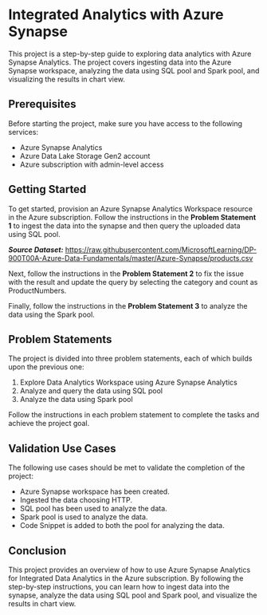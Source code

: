 # Integrated Analytics with Azure Synapse

This project is a step-by-step guide to exploring data analytics with Azure Synapse Analytics. The project covers ingesting data into the Azure Synapse workspace, analyzing the data using SQL pool and Spark pool, and visualizing the results in chart view.


## Prerequisites
Before starting the project, make sure you have access to the following services:

+ Azure Synapse Analytics
+ Azure Data Lake Storage Gen2 account
+ Azure subscription with admin-level access


## Getting Started

To get started, provision an Azure Synapse Analytics Workspace resource in the Azure subscription. Follow the instructions in the **Problem Statement 1** to ingest the data into the synapse and then query the uploaded data using SQL pool.

***Source Dataset:***
https://raw.githubusercontent.com/MicrosoftLearning/DP-900T00A-Azure-Data-Fundamentals/master/Azure-Synapse/products.csv

Next, follow the instructions in the **Problem Statement 2** to fix the issue with the result and update the query by selecting the category and count as ProductNumbers.

Finally, follow the instructions in the **Problem Statement 3** to analyze the data using the Spark pool.


## Problem Statements

The project is divided into three problem statements, each of which builds upon the previous one:

1. Explore Data Analytics Workspace using Azure Synapse Analytics
2. Analyze and query the data using SQL pool
3. Analyze the data using Spark pool

Follow the instructions in each problem statement to complete the tasks and achieve the project goal.

## Validation Use Cases
The following use cases should be met to validate the completion of the project:

+ Azure Synapse workspace has been created.
+ Ingested the data choosing HTTP.
+ SQL pool has been used to analyze the data.
+ Spark pool is used to analyze the data.
+ Code Snippet is added to both the pool for analyzing the data.

## Conclusion
This project provides an overview of how to use Azure Synapse Analytics for Integrated Data Analytics in the Azure subscription. By following the step-by-step instructions, you can learn how to ingest data into the synapse, analyze the data using SQL pool and Spark pool, and visualize the results in chart view.
